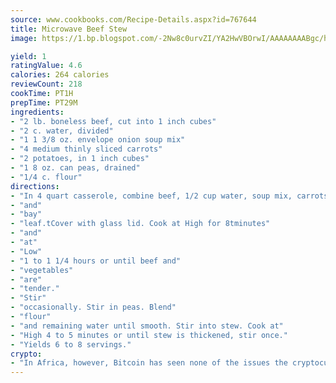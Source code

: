 ```yaml
---
source: www.cookbooks.com/Recipe-Details.aspx?id=767644
title: Microwave Beef Stew
image: https://1.bp.blogspot.com/-2Nw8c0urvZI/YA2HwVBOrwI/AAAAAAAABgc/hcoCuYbLRGghREWYfHLERS8jzKEXzVPXwCLcBGAsYHQ/s154/14.png

yield: 1
ratingValue: 4.6
calories: 264 calories
reviewCount: 218
cookTime: PT1H
prepTime: PT29M
ingredients:
- "2 lb. boneless beef, cut into 1 inch cubes"
- "2 c. water, divided"
- "1 1 3/8 oz. envelope onion soup mix"
- "4 medium thinly sliced carrots"
- "2 potatoes, in 1 inch cubes"
- "1 8 oz. can peas, drained"
- "1/4 c. flour"
directions:
- "In 4 quart casserole, combine beef, 1/2 cup water, soup mix, carrots, potatoes"
- "and"
- "bay"
- "leaf.tCover with glass lid. Cook at High for 8tminutes"
- "and"
- "at"
- "Low"
- "1 to 1 1/4 hours or until beef and"
- "vegetables"
- "are"
- "tender."
- "Stir"
- "occasionally. Stir in peas. Blend"
- "flour"
- "and remaining water until smooth. Stir into stew. Cook at"
- "High 4 to 5 minutes or until stew is thickened, stir once."
- "Yields 6 to 8 servings."
crypto:
- "In Africa, however, Bitcoin has seen none of the issues the cryptocurrency experienced globally."
---
```

